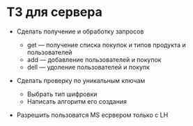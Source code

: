 # ТЗ для сервера

- Сделать получение и обработку запросов
    - get –– получение списка покупок и типов продукта и пользователей
    - add –– добавление пользователей и покупок
    - dell –– удоление пользователей и покупк

- Сделать проверку по уникальным ключам
    - Выбрать тип шифровки
    - Написать алгоритм его создания 

- Разрешить пользоватся MS есрвером только с LH

